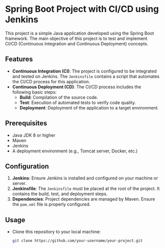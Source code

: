 # Spring Boot Project with CI/CD using Jenkins

This project is a simple Java application developed using the Spring Boot framework. The main objective of this project is to test and implement CI/CD (Continuous Integration and Continuous Deployment) concepts.

## Features

- **Continuous Integration (CI)**: The project is configured to be integrated and tested on Jenkins. The `Jenkinsfile` contains a script that automates the CI/CD process for this application.
- **Continuous Deployment (CD)**: The CI/CD process includes the following basic steps:
  - **Build**: Compilation of the source code.
  - **Test**: Execution of automated tests to verify code quality.
  - **Deployment**: Deployment of the application to a target environment.

## Prerequisites

- Java JDK 8 or higher
- Maven
- Jenkins
- A deployment environment (e.g., Tomcat server, Docker, etc.)

## Configuration

1. **Jenkins**: Ensure Jenkins is installed and configured on your machine or server.
2. **Jenkinsfile**: The `Jenkinsfile` must be placed at the root of the project. It contains the build, test, and deployment steps.
3. **Dependencies**: Project dependencies are managed by Maven. Ensure the `pom.xml` file is properly configured.

## Usage

- Clone this repository to your local machine:
   ```bash
   git clone https://github.com/your-username/your-project.git